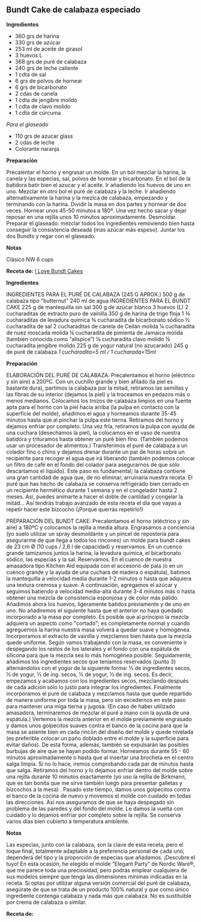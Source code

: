 ## Bundt Cake de calabaza especiado

**Ingredientes**

- 360 grs de harina
- 330 grs de azúcar
- 253 ml de aceite de girasol
- 3 huevos L
- 368 grs de puré de calabaza
- 240 grs de leche caliente
- 1 cdta de sal
- 6 grs de polvos de hornear
- 6 grs de bicarbonato
- 2 cdas de canela
- 1 cdta de jengibre molido
- 1 cdta de clavo molido
- 1 cdta de cúrcuma

*Para el glaseado*

- 110 grs de azucar glass
- 2 cdas de leche
- Colorante naranja

**Preparación**

Precalentar el horno y engrasar un molde.
En un bol mezclar la harina, la canela y las especias, sal, polvos de hornear y bicarbonato.
En el bol de la batidora batir bien el azucar y el aceite. Ir añadiendo los huevos de uno en uno.
Mezclar en otro bol el puré de calabaza y la leche.
Ir añadiendo alternativamente la harina y la mezlca de calabaza, empezando y terminando con la harina.
Dividir la masa en dos partes y hornear de dos veces.
Hornear unos 45-50 minutos a 180º.
Una vez hecho sacar y dejar reposar en una rejilla unos 10 minutos aproximadamente.
Desmoldar.
Preparar el glaseado: mezclar todos los ingredientes removiendo bien hasta conseguir la consistencia deseada (mas azúcar más espeso).
Juntar los dos Bundts y regar con el glaseado.

**Notas**

Clásico NW 6 cups

**Receta de:** [I Love Bundt Cakes](http://ilovebundtcakes.com/pumpkin-bundt-cake/)

**Ingredientes**

INGREDIENTES PARA EL PURÉ DE CALABAZA (245 G APROX.)
500 g de calabaza tipo "butternut"
240 ml de agua
INGREDIENTES PARA EL BUNDT CAKE
225 g de mantequilla sin sal
300 g de azúcar blanco
3 huevos (L)
2 cucharaditas de extracto puro de vainilla
350 g de harina de trigo floja
1 ¾ cucharaditas de levadura química
¾ cucharadita de bicarbonato sódico
½ cucharadita de sal
2 cucharaditas de canela de Ceilán molida
¼ cucharadita de nuez moscada molida
¼ cucharadita de pimienta de Jamaica molida (también conocida como “allspice”)
⅛ cucharadita clavo molido
⅛ cucharadita jengibre molido
225 g de yogur natural (no azucarado)
245 g de puré de calabaza
*1 cucharadita=5 ml / 1 cucharada=15ml*

**Preparación**

ELABORACIÓN DEL PURÉ DE CALABAZA:
Precalentamos el horno (eléctrico y sin aire) a 200ºC.
Con un cuchillo grande y bien afilado (la piel es bastante dura), partimos la calabaza por la mitad, retiramos las semillas y las fibras de su interior (dejamos la piel) y la troceamos en pedazos más o menos medianos.
Colocamos los trozos de calabaza limpios en una fuente apta para el horno con la piel hacia arriba (la pulpa en contacto con la superficie del molde), añadimos el agua y horneamos durante 35-45 minutos hasta que al pinchar la pulpa esté tierna.
Retiramos del horno y dejamos enfriar por completo.
Una vez fría, retiramos la pulpa con ayuda de una cuchara (desechamos la piel), la colocamos en el vaso de nuestra batidora y trituramos hasta obtener un puré bien fino. (También podemos usar un procesador de alimentos.)
Transferimos el puré de calabaza a un colador fino o chino y dejamos drenar durante un par de horas sobre un recipiente para recoger el agua que irá liberando (también podemos colocar un filtro de café en el fondo del colador para asegurarnos de que sólo descartamos el líquido). Este paso es fundamental; la calabaza contiene una gran cantidad de agua que, de no eliminar, arruinaría nuestra receta.
El puré que has hecho de calabaza se conserva refrigerado bien cerrado en un recipiente hermético durante 1 semana y en el congelador hasta 2 meses. Así, puedes animarte a hacer el doble de cantidad y congelar la mitad... Así tendrás trabajo avanzado de esta receta el día que vayas a repetir hacer este bizcocho (¡Porque querrás repetirlo!)  

PREPARACIÓN DEL BUNDT CAKE:
Precalentamos el horno (eléctrico y sin aire) a 180ºC y colocamos la rejilla a media altura.
Engrasamos a conciencia (yo suelo utilizar un spray desmoldante y un pincel de repostería para asegurarme de que llega a todos los rincones) un molde para bundt cakes de 23 cm Ø (10 cups / 2,6 l de capacidad) y reservamos.
En un cuenco grande tamizamos juntos la harina, la levadura química, el bicarbonato sódico, las especias y la sal. Reservamos.
En el cuenco de nuestra amasadora tipo Kitchen Aid equipada con el accesorio de pala (o en un cuenco grande y la ayuda de una cuchara de madera o espátula), batimos la mantequilla a velocidad media durante 1-2 minutos o hasta que adquiera una textura cremosa y suave.
A continuación, agregamos el azúcar y seguimos batiendo a velocidad media-alta durante 3-4 minutos más o hasta obtener una mezcla de consistencia esponjosa y de color más pálido.
Añadimos ahora los huevos, ligeramente batidos previamente y de uno en uno. No añadiremos el siguiente hasta que el anterior no haya quedado incorporado a la masa por completo. Es posible que al principio la mezcla adquiera un aspecto como "cortado"; es completamente normal y cuando agreguemos la harina nuestra masa volverá a quedar suave y homogénea.
Incorporamos el extracto de vainilla y mezclamos bien hasta que la mezcla quede uniforme. Según vamos trabajando con la masa, es conveniente ir despegando los restos de los laterales y el fondo con una espátula de silicona para que la mezcla sea lo más homogénea posible.
Seguidamente, añadimos los ingredientes secos que teníamos reservados (punto 3) alternándolos con el yogur de la siguiente forma: ⅓ de ingredientes secos, ½ de yogur, ⅓ de ing. secos, ½ de yogur, ⅓ de ing. secos. Es decir, empezamos y acabamos con los ingredientes secos, mezclando después de cada adición sólo lo justo para integrar los ingredientes.
Finalmente incorporamos el puré de calabaza y mezclamos hasta que quede repartido de manera uniforme por toda la masa, pero sin excedernos en este paso para mantener una miga tierna y jugosa. (En caso de haber utilizado amasadora, terminaremos de mezclar el puré a mano con la ayuda de una espátula.)
Vertemos la mezcla anterior en el molde previamente engrasado y damos unos golpecitos suaves contra el banco de la cocina para que la masa se asiente bien en cada rincón del diseño del molde y quede nivelada (es preferible colocar un paño doblado entre el molde y la superficie para evitar daños). De esta forma, además, también se expulsarán las posibles burbujas de aire que se hayan podido formar.
Horneamos durante 55 - 60 minutos aproximadamente o hasta que al insertar una brocheta en el centro salga limpia. Si no lo hace, iremos comprobando cada par de minutos hasta que salga.
Retiramos del horno y lo dejamos enfriar dentro del molde sobre una rejilla durante 10 minutos exactamente (yo uso la rejilla de Birkmann, que es tan bonita que me sirve también luego para presentar galletas y bizcochos a la mesa) . Pasado este tiempo, damos unos golpecitos contra el banco de la cocina de nuevo y movemos el molde con cuidado en todas las direcciones. Así nos aseguramos de que se haya despegado sin problema de las paredes y del fondo del molde. Le damos la vuelta con cuidado y lo dejamos enfriar por completo sobre la rejilla.
 Se conserva varios días bien cubierto a temperatura ambiente.

**Notas**

Las especias, junto con la calabaza, son la clave de esta receta, pero el toque final, totalmente adaptable a la preferencia personal de cada uno, dependerá del tipo y la proporción de especias que añadamos. ¡Descubre el tuyo!
En esta ocasión, he elegido el molde “Elegant Party” de Nordic Ware®, que me parece toda una preciosidad, pero podrás emplear cualquiera de sus modelos siempre que tenga las dimensiones mínimas indicadas en la receta.
Si optas por utilizar alguna versión comercial del puré de calabaza, asegúrate de que se trata de un producto 100% natural y que como único ingrediente contenga calabaza y nada más que calabaza. No es sustituible por crema de calabaza o similar.

**Receta de:** [](https://www.claudiaandjulia.com/blogs/general/bundt-cake-de-calabaza-especiado)